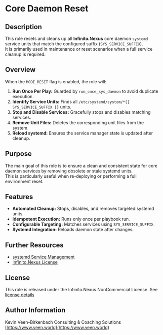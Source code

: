 # Core Daemon Reset

## Description

This role resets and cleans up all **Infinito.Nexus** core daemon `systemd` service units that match the configured suffix (`SYS_SERVICE_SUFFIX`).  
It is primarily used in maintenance or reset scenarios when a full service cleanup is required.

## Overview

When the `MODE_RESET` flag is enabled, the role will:

1. **Run Once Per Play:** Guarded by `run_once_sys_daemon` to avoid duplicate execution.
2. **Identify Service Units:** Finds all `/etc/systemd/system/*{{ SYS_SERVICE_SUFFIX }}` units.
3. **Stop and Disable Services:** Gracefully stops and disables matching services.
4. **Remove Unit Files:** Deletes the corresponding unit files from the system.
5. **Reload systemd:** Ensures the service manager state is updated after cleanup.

## Purpose

The main goal of this role is to ensure a clean and consistent state for core daemon services by removing obsolete or stale systemd units.  
This is particularly useful when re-deploying or performing a full environment reset.

## Features

- **Automated Cleanup:** Stops, disables, and removes targeted systemd units.
- **Idempotent Execution:** Runs only once per playbook run.
- **Configurable Targeting:** Matches services using `SYS_SERVICE_SUFFIX`.
- **Systemd Integration:** Reloads daemon state after changes.

## Further Resources

- [systemd Service Management](https://www.freedesktop.org/software/systemd/man/systemctl.html)
- [Infinito.Nexus License](https://s.infinito.nexus/license)

## License

This role is released under the Infinito.Nexus NonCommercial License.
See [license details](https://s.infinito.nexus/license)

## Author Information

Kevin Veen-Birkenbach
Consulting & Coaching Solutions
[https://www.veen.world](https://www.veen.world)